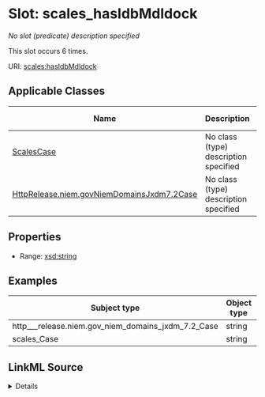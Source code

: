 

# Slot: scales_hasIdbMdldock


_No slot (predicate) description specified_






This slot occurs 6 times.


URI: [scales:hasIdbMdldock](http://schemas.scales-okn.org/rdf/scales#hasIdbMdldock)



<!-- no inheritance hierarchy -->





## Applicable Classes

| Name | Description | Modifies Slot |
| --- | --- | --- |
| [ScalesCase](../classes/ScalesCase.md) | No class (type) description specified |  yes  |
| [HttpRelease.niem.govNiemDomainsJxdm7.2Case](../classes/HttpRelease.niem.govNiemDomainsJxdm7.2Case.md) | No class (type) description specified |  yes  |







## Properties

* Range: [xsd:string](http://www.w3.org/2001/XMLSchema#string)






## Examples

| Subject type | Object type | Example subject | Example object | Occurrences |
| --- | --- | --- | --- | --- |
| http___release.niem.gov_niem_domains_jxdm_7.2_Case | string | scales:/CaseCivil | -8 | 6 |
| scales_Case | string | scales:/CaseCivil | -8 | 6 |




## LinkML Source

<details>

```yaml
name: scales_hasIdbMdldock
annotations:
  count:
    tag: count
    value: 6
description: No slot (predicate) description specified
examples:
- object:
    example_object: '-8'
    example_object_type: string
    example_predicate: scales:hasIdbMdldock
    example_subject: scales:/CaseCivil
    example_subject_type: http___release.niem.gov_niem_domains_jxdm_7.2_Case
- object:
    example_object: '-8'
    example_object_type: string
    example_predicate: scales:hasIdbMdldock
    example_subject: scales:/CaseCivil
    example_subject_type: scales_Case
from_schema: scales-kg
rank: 1000
slot_uri: scales:hasIdbMdldock
alias: scales_hasIdbMdldock
domain_of:
- http___release.niem.gov_niem_domains_jxdm_7.2_Case
- scales_Case
range: string

```
</details>